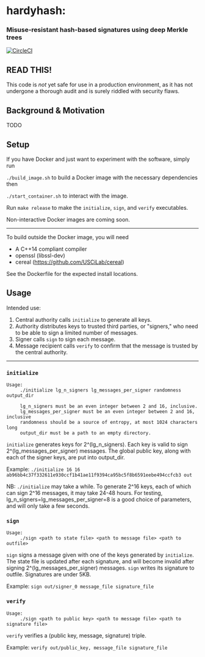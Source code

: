 # hardyhash:
### Misuse-resistant hash-based signatures using deep Merkle trees

[![CircleCI](https://circleci.com/gh/ostrowr/hardyhash.svg?style=svg&circle-token=a2f0d46f80c258b7cb5f14122256ea693ac99e92)](https://circleci.com/gh/ostrowr/hardyhash)

## READ THIS!
This code is *not* yet safe for use in a production environment, as it has not undergone a thorough audit and is surely riddled with security flaws.

## Background & Motivation
TODO

## Setup
If you have Docker and just want to experiment with the software, simply run

`./build_image.sh` to build a Docker image with the necessary dependencies
then

`./start_container.sh` to interact with the image.

Run `make release` to make the `initialize`, `sign`, and `verify` executables.

Non-interactive Docker images are coming soon.

---

To build outside the Docker image, you will need
* A C++14 compliant compiler
* openssl (libssl-dev)
* cereal (https://github.com/USCiLab/cereal)

See the Dockerfile for the expected install locations.

## Usage

Intended use:
1. Central authority calls `initialize` to generate all keys.
2. Authority distributes keys to trusted third parties, or "signers," who need to be able to sign a limited number of messages.
3. Signer calls `sign` to sign each message.
4. Message recipient calls `verify` to confirm that the message is trusted by the central authority.


---

### `initialize`
    Usage:
	     ./initialize lg_n_signers lg_messages_per_signer randomness output_dir

	     lg_n_signers must be an even integer between 2 and 16, inclusive.
	     lg_messages_per_signer must be an even integer between 2 and 16, inclusive
	     randomness should be a source of entropy, at most 1024 characters long
	     output_dir must be a path to an empty directory.

`initialize` generates keys for 2^(lg_n_signers). Each key is valid to sign 2^(lg_messages_per_signer) messages. The global public key, along with each of the signer keys, are put into output_dir.

Example: `./initialize 16 16 ab96bb4c37f332611e930ccf1b41ae11f9394ca95bc5f8b6591eebe494ccfcb3 out`

NB: `./initialize` may take a while. To generate 2^16 keys, each of which can sign 2^16 messages, it may take 24-48 hours. For testing, lg_n_signers=lg_messages_per_signer=8 is a good choice of parameters, and will only take a few seconds.

### `sign`
    Usage:
	     ./sign <path to state file> <path to message file> <path to outfile>

`sign` signs a message given with one of the keys generated by `initialize`. The state file is updated after each signature, and will become invalid after signing 2^(lg_messages_per_signer) messages. `sign` writes its signature to outfile. Signatures are under 5KB.

Example: `sign out/signer_0 message_file signature_file`

### `verify`
    Usage:
	     ./sign <path to public key> <path to message file> <path to signature file>

`verify` verifies a (public key, message, signature) triple.

Example: `verify out/public_key, message_file signature_file`
